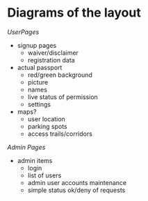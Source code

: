 # Diagrams of the layout

_UserPages_
- signup pages
  - waiver/disclaimer
  - registration data
- actual passport
  - red/green background
  - picture
  - names
  - live status of permission
  - settings
- maps?
  - user location
  - parking spots
  - access trails/corridors
  
_Admin Pages_
- admin items
  - login
  - list of users
  - admin user accounts maintenance
  - simple status ok/deny of requests
  
 
